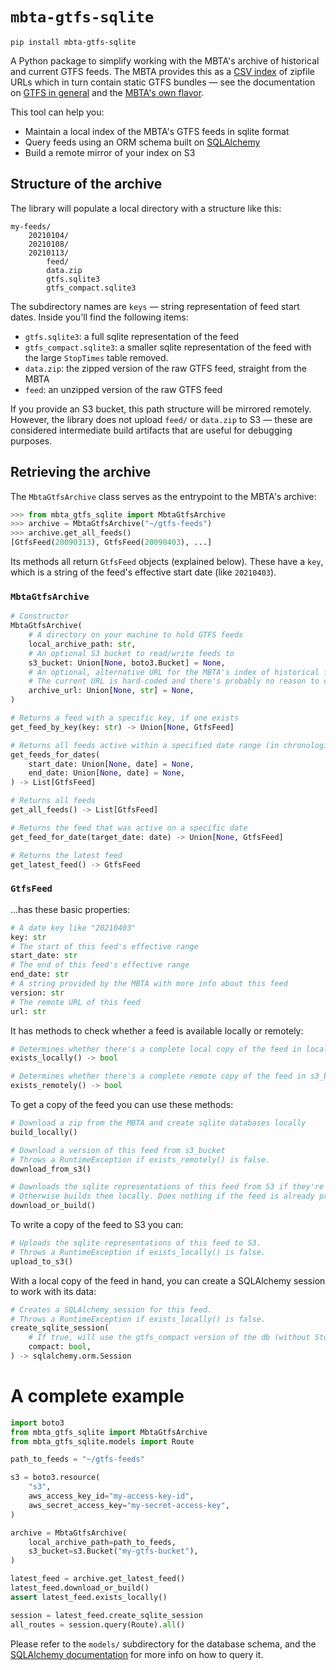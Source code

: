 # `mbta-gtfs-sqlite`

```
pip install mbta-gtfs-sqlite
```

A Python package to simplify working with the MBTA's archive of historical and current GTFS feeds. The MBTA provides this as a [CSV index](https://cdn.mbta.com/archive/archived_feeds.txt) of zipfile URLs which in turn contain static GTFS bundles — see the documentation on [GTFS in general](https://gtfs.org/schedule/reference/) and the [MBTA's own flavor](https://github.com/mbta/gtfs-documentation).


This tool can help you:

- Maintain a local index of the MBTA's GTFS feeds in sqlite format
- Query feeds using an ORM schema built on [SQLAlchemy](https://www.sqlalchemy.org/)
- Build a remote mirror of your index on S3

## Structure of the archive

The library will populate a local directory with a structure like this:

```
my-feeds/
    20210104/
    20210108/
    20210113/
        feed/
        data.zip
        gtfs.sqlite3
        gtfs_compact.sqlite3
```

The subdirectory names are `keys` — string representation of feed start dates. Inside you'll find the following items:

- `gtfs.sqlite3`: a full sqlite representation of the feed
- `gtfs_compact.sqlite3`: a smaller sqlite representation of the feed with the large `StopTimes` table removed.
- `data.zip`: the zipped version of the raw GTFS feed, straight from the MBTA
- `feed`: an unzipped version of the raw GTFS feed

If you provide an S3 bucket, this path structure will be mirrored remotely. However, the library does not upload `feed/` or `data.zip` to S3 — these are considered intermediate build artifacts that are useful for debugging purposes.

## Retrieving the archive

The `MbtaGtfsArchive` class serves as the entrypoint to the MBTA's archive:

```py
>>> from mbta_gtfs_sqlite import MbtaGtfsArchive
>>> archive = MbtaGtfsArchive("~/gtfs-feeds")
>>> archive.get_all_feeds()
[GtfsFeed(20090313), GtfsFeed(20090403), ...]
```

Its methods all return `GtfsFeed` objects (explained below). These have a `key`, which is a string  of the feed's effective start date (like `20210403`).

### `MbtaGtfsArchive`

```py
# Constructor
MbtaGtfsArchive(
    # A directory on your machine to hold GTFS feeds
    local_archive_path: str,
    # An optional S3 bucket to read/write feeds to
    s3_bucket: Union[None, boto3.Bucket] = None,
    # An optional, alternative URL for the MBTA's index of historical feeds
    # The current URL is hard-coded and there's probably no reason to change it.
    archive_url: Union[None, str] = None,
)

# Returns a feed with a specific key, if one exists
get_feed_by_key(key: str) -> Union[None, GtfsFeed]

# Returns all feeds active within a specified date range (in chronological order)
get_feeds_for_dates(
    start_date: Union[None, date] = None,
    end_date: Union[None, date] = None,
) -> List[GtfsFeed]

# Returns all feeds
get_all_feeds() -> List[GtfsFeed]

# Returns the feed that was active on a specific date
get_feed_for_date(target_date: date) -> Union[None, GtfsFeed]

# Returns the latest feed
get_latest_feed() -> GtfsFeed
```

### `GtfsFeed`

...has these basic properties:

```py
# A date key like "20210403"
key: str
# The start of this feed's effective range
start_date: str
# The end of this feed's effective range
end_date: str
# A string provided by the MBTA with more info about this feed
version: str
# The remote URL of this feed
url: str
```

It has methods to check whether a feed is available locally or remotely:

```py
# Determines whether there's a complete local copy of the feed in local_archive_path
exists_locally() -> bool

# Determines whether there's a complete remote copy of the feed in s3_bucket
exists_remotely() -> bool
```

To get a copy of the feed you can use these methods:

```py
# Download a zip from the MBTA and create sqlite databases locally
build_locally()

# Download a version of this feed from s3_bucket
# Throws a RuntimeException if exists_remotely() is false.
download_from_s3()

# Downloads the sqlite representations of this feed from S3 if they're available
# Otherwise builds them locally. Does nothing if the feed is already present locally.
download_or_build()
```

To write a copy of the feed to S3 you can:

```py
# Uploads the sqlite representations of this feed to S3.
# Throws a RuntimeException if exists_locally() is false.
upload_to_s3()
```

With a local copy of the feed in hand, you can create a SQLAlchemy session to work with its data:

```py
# Creates a SQLAlchemy session for this feed.
# Throws a RuntimeException if exists_locally() is false.
create_sqlite_session(
    # If true, will use the gtfs_compact version of the db (without StopTimes)
    compact: bool,
) -> sqlalchemy.orm.Session
```

# A complete example

```py
import boto3
from mbta_gtfs_sqlite import MbtaGtfsArchive
from mbta_gtfs_sqlite.models import Route

path_to_feeds = "~/gtfs-feeds"

s3 = boto3.resource(
    "s3",
    aws_access_key_id="my-access-key-id",
    aws_secret_access_key="my-secret-access-key",
)

archive = MbtaGtfsArchive(
    local_archive_path=path_to_feeds,
    s3_bucket=s3.Bucket("my-gtfs-bucket"),
)

latest_feed = archive.get_latest_feed()
latest_feed.download_or_build()
assert latest_feed.exists_locally()

session = latest_feed.create_sqlite_session
all_routes = session.query(Route).all()
```

Please refer to the `models/` subdirectory for the database schema, and the [SQLAlchemy documentation](https://www.sqlalchemy.org/) for more info on how to query it.
